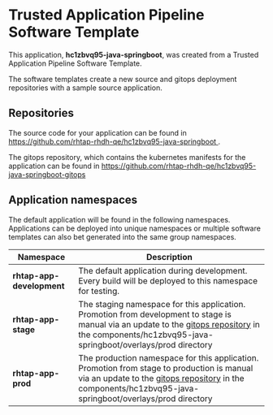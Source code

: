 # Trusted Application Pipeline Software Template

This application, **hc1zbvq95-java-springboot**, was created from a Trusted Application Pipeline Software Template.

The software templates create a new source and gitops deployment repositories with a sample source application. 

## Repositories

The source code for your application can be found in [https://github.com/rhtap-rhdh-qe/hc1zbvq95-java-springboot ](https://github.com/rhtap-rhdh-qe/hc1zbvq95-java-springboot ).
 
The gitops repository, which contains the kubernetes manifests for the application can be found in 
[https://github.com/rhtap-rhdh-qe/hc1zbvq95-java-springboot-gitops ](https://github.com/rhtap-rhdh-qe/hc1zbvq95-java-springboot-gitops ) 

## Application namespaces 

The default application will be found in the following namespaces. Applications can be deployed into unique namespaces or multiple software templates can also bet generated into the same group namespaces.  

|  Namespace   |  Description   |  
| -------- | -------- |   
| **rhtap-app-development** | The default application during development. Every build will be deployed to this namespace for testing. | 
| **rhtap-app-stage** | The staging namespace for this application. Promotion from development to stage is manual via an update to the [gitops repository](https://github.com/rhtap-rhdh-qe/hc1zbvq95-java-springboot-gitops ) in the components/hc1zbvq95-java-springboot/overlays/prod directory |  
| **rhtap-app-prod** | The production namespace for this application. Promotion from stage to production is manual via an update to the [gitops repository](https://github.com/rhtap-rhdh-qe/hc1zbvq95-java-springboot-gitops ) in the components/hc1zbvq95-java-springboot/overlays/prod directory | 